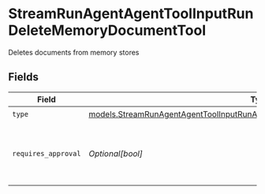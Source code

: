 # StreamRunAgentAgentToolInputRunDeleteMemoryDocumentTool

Deletes documents from memory stores


## Fields

| Field                                                                                                                                                                      | Type                                                                                                                                                                       | Required                                                                                                                                                                   | Description                                                                                                                                                                |
| -------------------------------------------------------------------------------------------------------------------------------------------------------------------------- | -------------------------------------------------------------------------------------------------------------------------------------------------------------------------- | -------------------------------------------------------------------------------------------------------------------------------------------------------------------------- | -------------------------------------------------------------------------------------------------------------------------------------------------------------------------- |
| `type`                                                                                                                                                                     | [models.StreamRunAgentAgentToolInputRunAgentsRequestRequestBodySettingsTools8Type](../models/streamrunagentagenttoolinputrunagentsrequestrequestbodysettingstools8type.md) | :heavy_check_mark:                                                                                                                                                         | N/A                                                                                                                                                                        |
| `requires_approval`                                                                                                                                                        | *Optional[bool]*                                                                                                                                                           | :heavy_minus_sign:                                                                                                                                                         | Whether this tool requires approval before execution                                                                                                                       |